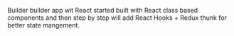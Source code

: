 Builder builder app wit React started built with React class based components and then step by step will add React Hooks + Redux thunk for better state mangement.

